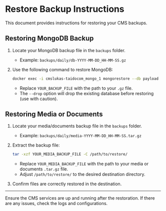 # Restore Backup Instructions

This document provides instructions for restoring your CMS backups.

## Restoring MongoDB Backup
1. Locate your MongoDB backup file in the `backups` folder.
   - Example: `backups/daily/db-YYYY-MM-DD_HH-MM-SS.gz`
   
2. Use the following command to restore MongoDB:
   ```bash
   docker exec -i cmslukas-taidocom_mongo_1 mongorestore --db payload --drop --gzip --archive ^?< YOUR_BACKUP_FILE
   ```
   - Replace `YOUR_BACKUP_FILE` with the path to your `.gz` file.
   - The `--drop` option will drop the existing database before restoring (use with caution).

## Restoring Media or Documents
1. Locate your media/documents backup file in the `backups` folder.
   - Example: `backups/daily/media-YYYY-MM-DD_HH-MM-SS.tar.gz`

2. Extract the backup file:
   ```bash
   tar -xzf YOUR_MEDIA_BACKUP_FILE -C /path/to/restore/
   ```
   - Replace `YOUR_MEDIA_BACKUP_FILE` with the path to your media or documents `.tar.gz` file.
   - Adjust `/path/to/restore/` to the desired destination directory.

3. Confirm files are correctly restored in the destination.

---

Ensure the CMS services are up and running after the restoration. If there are any issues, check the logs and configurations.